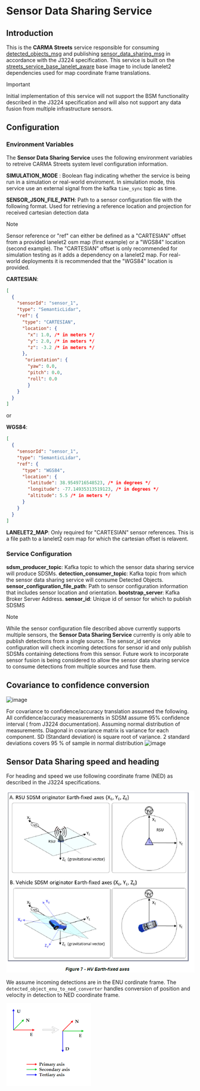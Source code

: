 # Sensor Data Sharing Service

## Introduction

This is the **CARMA Streets** service responsible for consuming [detected_objects_msg](../streets_utils/streets_messages/DetectedObjectsMessage.md) and publishing [sensor_data_sharing_msg](../streets_utils/streets_messages/SensorDataSharingMessage.md) in accordance with the J3224 specification. This service is built on the [streets_service_base_lanelet_aware](../streets_service_base_lanelet_aware/README.md) base image to include lanelet2 dependencies used for map coordinate frame translations.
> [!IMPORTANT]
> Initial implementation of this service will not support the BSM functionality described in the J3224 specification and will also not support any data fusion from multiple infrastructure sensors.

## Configuration

### Environment Variables

The **Sensor Data Sharing Service** uses the following environment variables to retreive CARMA Streets system level configuration information.

**SIMULATION_MODE** : Boolean flag indicating whether the service is being run in a simulation or real-world enviroment. In simulation mode, this service use an external signal from the kafka `time_sync` topic as time.

**SENSOR_JSON_FILE_PATH**: Path to a sensor configuration file with the following format. Used for retrieving a reference location and projection for received cartesian detection data
> [!NOTE]
> Sensor reference or "ref" can either be defined as a "CARTESIAN" offset from a provided lanelet2 osm map (first example) or a "WGS84" location (second example). The "CARTESIAN" offset is only recommended for simulation testing as it adds a dependency on a lanelet2 map. For real-world deployments it is recommended that the "WGS84" location is provided.

**CARTESIAN**:

```json
[
  {
    "sensorId": "sensor_1",
    "type": "SemanticLidar",
    "ref": {
      "type": "CARTESIAN",
      "location": {
        "x": 1.0, /* in meters */
        "y": 2.0, /* in meters */
        "z": -3.2 /* in meters */
      },
       "orientation": { 
        "yaw": 0.0,
        "pitch": 0.0,
        "roll": 0.0
        }
    }
  } 
]
```

or

**WGS84**:

```json
[
  {
    "sensorId": "sensor_1",
    "type": "SemanticLidar",
    "ref": {
      "type": "WGS84",
      "location": {
        "latitude": 38.9549716548523, /* in degrees */
        "longitude": -77.14935313519123, /* in degrees */
        "altitude": 5.5 /* in meters */
      }
    }
  } 
]
```

**LANELET2_MAP**: Only required for "CARTESIAN" sensor references. This is a file path to a lanelet2 osm map for which the cartesian offset is relavent.

### Service Configuration

**sdsm_producer_topic**: Kafka topic to which the sensor data sharing service will produce SDSMs.
**detection_consumer_topic**: Kafka topic from which the sensor data sharing service will consume Detected Objects.
**sensor_configuration_file_path**: Path to sensor configuration information that includes sensor location and orientation.
**bootstrap_server**: Kafka Broker Server Address.
**sensor_id**: Unique id of sensor for which to publish SDSMS
> [!NOTE]
> While the sensor configuration file described above currently supports multiple sensors, the **Sensor Data Sharing Service** currently is only able to publish detections from a single source. The sensor_id service configuration will check incoming detections for sensor id and only publish SDSMs containing detections from this sensor. Future work to incorporate sensor fusion is being considered to allow the sensor data sharing service to consume detections from multiple sources and fuse them.

## Covariance to confidence conversion

![image](https://github.com/usdot-fhwa-stol/carma-streets/assets/77466294/b5f4d827-7768-40ba-8674-3115ff4a338c)

For covariance to confidence/accuracy translation assumed the following. All confidence/accuracy measurements in SDSM assume 95% confidence interval ( from J3224 documentation). Assuming normal distribution of measurements. Diagonal in covariance matrix is variance for each component. SD (Standard deviation) is square root of variance. 2 standard deviations covers 95 % of sample in normal distribution
![image](https://github.com/usdot-fhwa-stol/carma-streets/assets/77466294/4a6e9875-2f87-4a8f-b1a0-33a6769439ac)

## Sensor Data Sharing speed and heading

For heading and speed we use following coordinate frame (NED) as described in the J3224 specifications.

![Alt text](docs/image.png)

We assume incoming detections are in the ENU cordinate frame. The `detected_object_enu_to_ned_converter` handles conversion of position and velocity in detection to NED coordinate frame.

![Alt text](docs/ned_enu.png)

